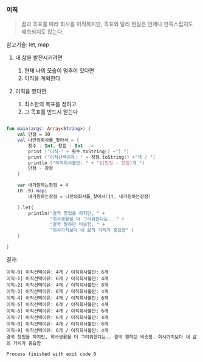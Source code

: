 ### 이직
> 꿈과 목표를 따라 회사를 이직하지만, 목표와 달리 현실은 언제나 만족스럽지도 예측되지도 않는다.

참고기술: let, map

1. 내 삶을 발전시키려면
   1. 현재 나의 모습이 멈추어 있다면
   2. 이직을 계획한다

2. 이직을 했다면
   1. 최소한의 목표를 정하고
   2. 그 목표를 반드시 얻는다


~~~kotlin

fun main(args: Array<String>) {
    val 만점 = 10
    val 나만의회사를_찾아서 = {
        횟수 : Int, 장점 : Int  ->
        print ("이직-" + 횟수.toString() +"] ")
        print ("이직선택이유: " + 장점.toString() +"개 / ")
        println ("이직회사불만: " + "${만점 - 장점}개 ")
        만점 - 장점
    }

    var 내가원하는장점 = 4
    (0..9).map{
        내가원하는장점 = 나만의회사를_찾아서(it, 내가원하는장점)

    }.let{
        println("결국 창업을 하지만, " +
                "회사생활을 더 그리워한다는.. " +
                "결국 뭘하던 비슷함. " +
                "회사가치보다 내 삶의 가치가 중요함" )
    }

}


~~~


결과:
~~~
이직-0] 이직선택이유: 4개 / 이직회사불만: 6개
이직-1] 이직선택이유: 6개 / 이직회사불만: 4개
이직-2] 이직선택이유: 4개 / 이직회사불만: 6개
이직-3] 이직선택이유: 6개 / 이직회사불만: 4개
이직-4] 이직선택이유: 4개 / 이직회사불만: 6개
이직-5] 이직선택이유: 6개 / 이직회사불만: 4개
이직-6] 이직선택이유: 4개 / 이직회사불만: 6개
이직-7] 이직선택이유: 6개 / 이직회사불만: 4개
이직-8] 이직선택이유: 4개 / 이직회사불만: 6개
이직-9] 이직선택이유: 6개 / 이직회사불만: 4개
결국 창업을 하지만, 회사생활을 더 그리워한다는.. 결국 뭘하던 비슷함. 회사가치보다 내 삶의 가치가 중요함

Process finished with exit code 0
~~~
